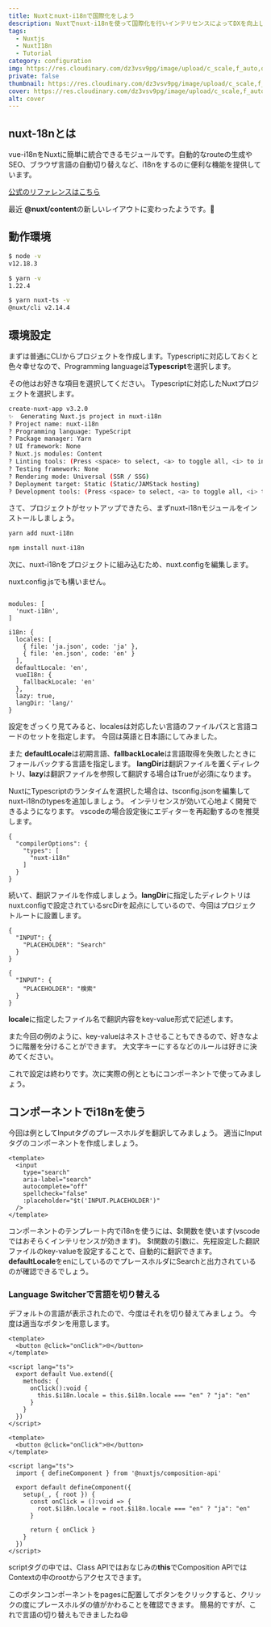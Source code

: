 ```yaml
---
title: Nuxtとnuxt-i18nで国際化をしよう
description: Nuxtでnuxt-i18nを使って国際化を行いインテリセンスによってDXを向上しよう
tags: 
  - Nuxtjs
  - NuxtI18n
  - Tutorial
category: configuration
img: https://res.cloudinary.com/dz3vsv9pg/image/upload/c_scale,f_auto,q_auto,w_800/v1599141075/nuxt-i18n/preview_rs5rzf.png
private: false
thumbnail: https://res.cloudinary.com/dz3vsv9pg/image/upload/c_scale,f_auto,q_auto,w_800/v1599141075/nuxt-i18n/preview_rs5rzf.png
cover: https://res.cloudinary.com/dz3vsv9pg/image/upload/c_scale,f_auto,q_auto,w_800/v1599141075/nuxt-i18n/preview_rs5rzf.png
alt: cover
---
```


## nuxt-18nとは

vue-i18nをNuxtに簡単に統合できるモジュールです。自動的なrouteの生成やSEO、ブラウザ言語の自動切り替えなど、i18nをするのに便利な機能を提供しています。

[公式のリファレンスはこちら](https://i18n.nuxtjs.org/)

最近 **@nuxt/content**の新しいレイアウトに変わったようです。🎉

## 動作環境

```bash
$ node -v
v12.18.3

$ yarn -v
1.22.4

$ yarn nuxt-ts -v
@nuxt/cli v2.14.4
```

## 環境設定

まずは普通にCLIからプロジェクトを作成します。Typescriptに対応しておくと色々幸せなので、Programming languageは**Typescript**を選択します。

その他はお好きな項目を選択してください。
<alert>Typescriptに対応したNuxtプロジェクトを選択します。</alert>

```bash
create-nuxt-app v3.2.0
✨  Generating Nuxt.js project in nuxt-i18n
? Project name: nuxt-i18n
? Programming language: TypeScript
? Package manager: Yarn
? UI framework: None
? Nuxt.js modules: Content
? Linting tools: (Press <space> to select, <a> to toggle all, <i> to invert selection)
? Testing framework: None
? Rendering mode: Universal (SSR / SSG)
? Deployment target: Static (Static/JAMStack hosting)
? Development tools: (Press <space> to select, <a> to toggle all, <i> to invert　selection)
```

さて、プロジェクトがセットアップできたら、まずnuxt-i18nモジュールをインストールしましょう。

<code-group>
  <code-block label="Yarn" active>

  ```bash
  yarn add nuxt-i18n
  ```

  </code-block>
  <code-block label="NPM">

  ```bash
  npm install nuxt-i18n
  ```

  </code-block>
</code-group>

次に、nuxt-i18nをプロジェクトに組み込むため、nuxt.configを編集します。

<alert>nuxt.config.jsでも構いません。</alert>

```js[nuxt.config.ts]

modules: [
  'nuxt-i18n',
]

i18n: {
  locales: [
    { file: 'ja.json', code: 'ja' },
    { file: 'en.json', code: 'en' }
  ],
  defaultLocale: 'en',
  vueI18n: {
    fallbackLocale: 'en'
  },
  lazy: true,
  langDir: 'lang/'
}
```

設定をざっくり見てみると、localesは対応したい言語のファイルパスと言語コードのセットを指定します。
今回は英語と日本語にしてみました。

また **defaultLocale**は初期言語、**fallbackLocale**は言語取得を失敗したときにフォールバックする言語を指定します。
**langDir**は翻訳ファイルを置くディレクトリ、**lazy**は翻訳ファイルを参照して翻訳する場合はTrueが必須になります。

NuxtにTypescriptのランタイムを選択した場合は、tsconfig.jsonを編集してnuxt-i18nのtypesを追加しましょう。
インテリセンスが効いて心地よく開発できるようになります。
<alert>vscodeの場合設定後にエディターを再起動するのを推奨します。</alert>

```js[tsconfig.json]
{
  "compilerOptions": {
    "types": [
      "nuxt-i18n"
    ]
  }
}
```

続いて、翻訳ファイルを作成しましょう。**langDir**に指定したディレクトリはnuxt.configで設定されているsrcDirを起点にしているので、今回はプロジェクトルートに設置します。

```js[~/lang/ja.json]
{
  "INPUT": {
    "PLACEHOLDER": "Search"
  }
}
```

```js[~/lang/ja.json]
{
  "INPUT": {
    "PLACEHOLDER": "検索"
  }
}
```

**locale**に指定したファイル名で翻訳内容をkey-value形式で記述します。

また今回の例のように、key-valueはネストさせることもできるので、好きなように階層を分けることができます。
大文字キーにするなどのルールは好きに決めてください。

これで設定は終わりです。次に実際の例とともにコンポーネントで使ってみましょう。

## コンポーネントでi18nを使う

今回は例としてInputタグのプレースホルダを翻訳してみましょう。
適当にInputタグのコンポーネントを作成しましょう。

```js[components/InputSearch.vue]
<template>
  <input
    type="search"
    aria-label="search"
    autocomplete="off"
    spellcheck="false"
    :placeholder="$t('INPUT.PLACEHOLDER')"
  />
</template>
```

コンポーネントのテンプレート内でi18nを使うには、$t関数を使います(vscodeではおそらくインテリセンスが効きます)。
$t関数の引数に、先程設定した翻訳ファイルのkey-valueを設定することで、自動的に翻訳できます。
**defaultLocale**をenにしているのでプレースホルダにSearchと出力されているのが確認できるでしょう。

### Language Switcherで言語を切り替える

デフォルトの言語が表示されたので、今度はそれを切り替えてみましょう。
今度は適当なボタンを用意します。

<code-group>
  <code-block label="Class API" active>

  ```js[components/LanguageSwitcher.vue]
  <template>
    <button @click="onClick">🌐</button>
  </template>

  <script lang="ts">
    export default Vue.extend({
      methods: {
        onClick():void {
          this.$i18n.locale = this.$i18n.locale === "en" ? "ja": "en"
        }
      }
    })
  </script>
  ```

  </code-block>
<code-block label="Composition API">

  ```js[components/LanguageSwitcher.vue]
  <template>
    <button @click="onClick">🌐</button>
  </template>

  <script lang="ts">
    import { defineComponent } from '@nuxtjs/composition-api'

    export default defineComponent({
      setup(_, { root }) {
        const onClick = ():void => {
          root.$i18n.locale = root.$i18n.locale === "en" ? "ja": "en"
        }

        return { onClick }
      }
    })
  </script>
  ```

  </code-block>
</code-group>

scriptタグの中では、Class APIではおなじみの**this**でComposition APIではContextの中のrootからアクセスできます。

このボタンコンポーネントをpagesに配置してボタンをクリックすると、クリックの度にプレースホルダの値がかわることを確認できます。
簡易的ですが、これで言語の切り替えもできましたね😄

<!-- ## nuxt generateで静的ファイルを見てみる -->
